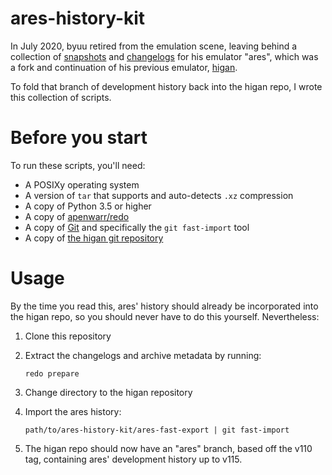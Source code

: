 ares-history-kit
================

In July 2020,
byuu retired from the emulation scene,
leaving behind a collection of [snapshots](./archives/)
and [changelogs](./changes/)
for his emulator "ares",
which was a fork and continuation of his previous emulator,
[higan](https://github.com/higan-emu/higan).

To fold that branch of development history back into the higan repo,
I wrote this collection of scripts.

Before you start
================

To run these scripts, you'll need:

  - A POSIXy operating system
  - A version of `tar` that supports and auto-detects `.xz` compression
  - A copy of Python 3.5 or higher
  - A copy of [apenwarr/redo](https://github.com/apenwarr/redo/)
  - A copy of [Git](https://git-scm.com/)
    and specifically the `git fast-import` tool
  - A copy of [the higan git repository](https://github.com/higan-emu/higan)

Usage
=====

By the time you read this,
ares' history should already be incorporated into the higan repo,
so you should never have to do this yourself.
Nevertheless:

 1. Clone this repository
 2. Extract the changelogs and archive metadata by running:
 
        redo prepare

 3. Change directory to the higan repository
 4. Import the ares history:
 
        path/to/ares-history-kit/ares-fast-export | git fast-import

 5. The higan repo should now have an "ares" branch,
    based off the v110 tag,
    containing ares' development history up to v115.
    
